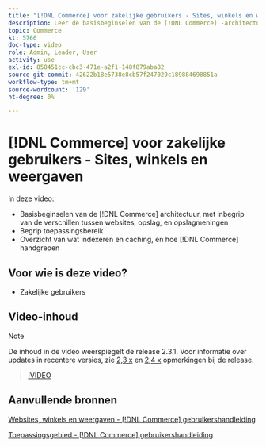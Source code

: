 ```yaml
---
title: "[!DNL Commerce] voor zakelijke gebruikers - Sites, winkels en weergaven"
description: Leer de basisbeginselen van de [!DNL Commerce] -architectuur, waaronder de verschillen tussen websites, winkels, winkelweergaven en toepassingsbereik. Indexering en caching begrijpen.
topic: Commerce
kt: 5760
doc-type: video
role: Admin, Leader, User
activity: use
exl-id: 858451cc-cbc3-471e-a2f1-148f879aba82
source-git-commit: 42622b18e5738e8cb57f247029c189884698851a
workflow-type: tm+mt
source-wordcount: '129'
ht-degree: 0%

---
```


# [!DNL Commerce] voor zakelijke gebruikers - Sites, winkels en weergaven

In deze video:

- Basisbeginselen van de [!DNL Commerce] architectuur, met inbegrip van de verschillen tussen websites, opslag, en opslagmeningen
- Begrip toepassingsbereik
- Overzicht van wat indexeren en caching, en hoe [!DNL Commerce] handgrepen

## Voor wie is deze video?

- Zakelijke gebruikers

## Video-inhoud

>[!NOTE]
>
>De inhoud in de video weerspiegelt de release 2.3.1. Voor informatie over updates in recentere versies, zie [ 2,3 x](https://devdocs.magento.com/guides/v2.3/release-notes/bk-release-notes.html) en [2,4 x](https://devdocs.magento.com/guides/v2.4/release-notes/bk-release-notes.html) opmerkingen bij de release.

>[!VIDEO](https://video.tv.adobe.com/v/35945?quality=12&learn=on)

## Aanvullende bronnen

[Websites, winkels en weergaven - [!DNL Commerce] gebruikershandleiding](https://docs.magento.com/user-guide/stores/websites-stores-views.html)

[Toepassingsgebied - [!DNL Commerce] gebruikershandleiding](https://docs.magento.com/user-guide/configuration/scope.html)
